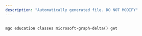```yaml
---
description: "Automatically generated file. DO NOT MODIFY"
---
```


```cli

mgc education classes microsoft-graph-delta() get

```